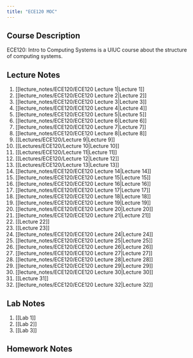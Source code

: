 ```yaml
---
title: "ECE120 MOC"
---
```

## Course Description
ECE120: Intro to Computing Systems is a UIUC course about the structure of computing systems.

## Lecture Notes
1. [[lecture_notes/ECE120/ECE120 Lecture 1|Lecture 1]]
2. [[lecture_notes/ECE120/ECE120 Lecture 2|Lecture 2]]
3. [[lecture_notes/ECE120/ECE120 Lecture 3|Lecture 3]]
4. [[lecture_notes/ECE120/ECE120 Lecture 4|Lecture 4]]
5. [[lecture_notes/ECE120/ECE120 Lecture 5|Lecture 5]]
6. [[lecture_notes/ECE120/ECE120 Lecture 6|Lecture 6]]
7. [[lecture_notes/ECE120/ECE120 Lecture 7|Lecture 7]]
8. [[lecture_notes/ECE120/ECE120 Lecture 8|Lecture 8]]
9. [[Lectures/ECE120/Lecture 9|Lecture 9]]
10. [[Lectures/ECE120/Lecture 10|Lecture 10]]
11. [[Lectures/ECE120/Lecture 11|Lecture 11]]
12. [[Lectures/ECE120/Lecture 12|Lecture 12]]
13. [[Lectures/ECE120/Lecture 13|Lecture 13]]
14. [[lecture_notes/ECE120/ECE120 Lecture 14|Lecture 14]]
15. [[lecture_notes/ECE120/ECE120 Lecture 15|Lecture 15]]
16. [[lecture_notes/ECE120/ECE120 Lecture 16|Lecture 16]]
17. [[lecture_notes/ECE120/ECE120 Lecture 17|Lecture 17]]
18. [[lecture_notes/ECE120/ECE120 Lecture 18|Lecture 18]]
19. [[lecture_notes/ECE120/ECE120 Lecture 19|Lecture 19]]
20. [[lecture_notes/ECE120/ECE120 Lecture 20|Lecture 20]]
21. [[lecture_notes/ECE120/ECE120 Lecture 21|Lecture 21]]
22. [[Lecture 22]]
23. [[Lecture 23]]
24. [[lecture_notes/ECE120/ECE120 Lecture 24|Lecture 24]]
25. [[lecture_notes/ECE120/ECE120 Lecture 25|Lecture 25]]
26. [[lecture_notes/ECE120/ECE120 Lecture 26|Lecture 26]]
27. [[lecture_notes/ECE120/ECE120 Lecture 27|Lecture 27]]
28. [[lecture_notes/ECE120/ECE120 Lecture 28|Lecture 28]]
29. [[lecture_notes/ECE120/ECE120 Lecture 29|Lecture 29]]
30. [[lecture_notes/ECE120/ECE120 Lecture 30|Lecture 30]]
31. [[Lecture 31]]
32. [[lecture_notes/ECE120/ECE120 Lecture 32|Lecture 32]]

## Lab Notes
1. [[Lab 1]]
2. [[Lab 2]]
3. [[Lab 3]]

## Homework Notes
